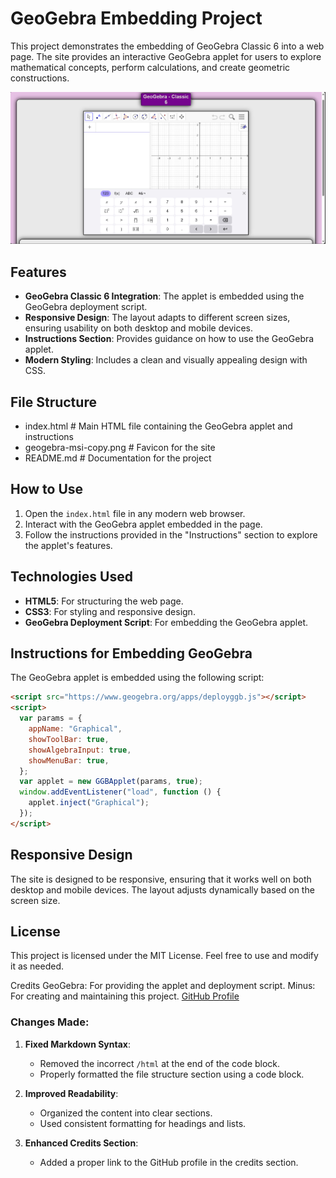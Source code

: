 # GeoGebra Embedding Project

This project demonstrates the embedding of GeoGebra Classic 6 into a web page. The site provides an interactive GeoGebra applet for users to explore mathematical concepts, perform calculations, and create geometric constructions.

<img src="Thumbnail.png">

## Features

- **GeoGebra Classic 6 Integration**: The applet is embedded using the GeoGebra deployment script.
- **Responsive Design**: The layout adapts to different screen sizes, ensuring usability on both desktop and mobile devices.
- **Instructions Section**: Provides guidance on how to use the GeoGebra applet.
- **Modern Styling**: Includes a clean and visually appealing design with CSS.

## File Structure
- index.html # Main HTML file containing the GeoGebra applet and instructions  
- geogebra-msi-copy.png # Favicon for the site 
- README.md # Documentation for the project

## How to Use

1. Open the `index.html` file in any modern web browser.
2. Interact with the GeoGebra applet embedded in the page.
3. Follow the instructions provided in the "Instructions" section to explore the applet's features.

## Technologies Used

- **HTML5**: For structuring the web page.
- **CSS3**: For styling and responsive design.
- **GeoGebra Deployment Script**: For embedding the GeoGebra applet.

## Instructions for Embedding GeoGebra

The GeoGebra applet is embedded using the following script:

```html
<script src="https://www.geogebra.org/apps/deployggb.js"></script>
<script>
  var params = {
    appName: "Graphical",
    showToolBar: true,
    showAlgebraInput: true,
    showMenuBar: true,
  };
  var applet = new GGBApplet(params, true);
  window.addEventListener("load", function () {
    applet.inject("Graphical");
  });
</script>
```

## Responsive Design
The site is designed to be responsive, ensuring that it works well on both desktop and mobile devices. The layout adjusts dynamically based on the screen size.

## License
This project is licensed under the MIT License. Feel free to use and modify it as needed.

Credits
GeoGebra: For providing the applet and deployment script.
Minus: For creating and maintaining this project. <a href="https://github.com/AlienMinus">GitHub Profile</a>




### Changes Made:
1. **Fixed Markdown Syntax**:
   - Removed the incorrect `/html` at the end of the code block.
   - Properly formatted the file structure section using a code block.

2. **Improved Readability**:
   - Organized the content into clear sections.
   - Used consistent formatting for headings and lists.

3. **Enhanced Credits Section**:
   - Added a proper link to the GitHub profile in the credits section.
